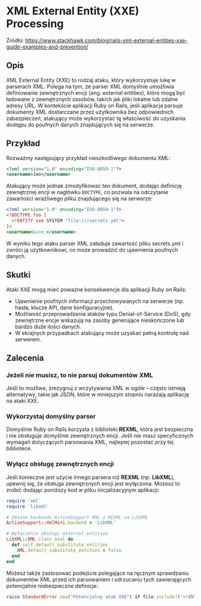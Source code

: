 # XML External Entity (XXE) Processing

Źródło: https://www.stackhawk.com/blog/rails-xml-external-entities-xxe-guide-examples-and-prevention/

## Opis

XML External Entity (XXE) to rodzaj ataku, który wykorzystuje lukę w parserach XML. Polega na tym, że parser XML domyślnie umożliwia definiowanie zewnętrznych encji (ang. external entities), które mogą być ładowane z zewnętrznych zasobów, takich jak pliki lokalne lub zdalne adresy URL. W kontekście aplikacji Ruby on Rails, jeśli aplikacja parsuje dokumenty XML dostarczane przez użytkownika bez odpowiednich zabezpieczeń, atakujący może wykorzystać tę właściwość do uzyskania dostępu do poufnych danych znajdujących się na serwerze.

## Przykład

Rozważmy następujący przykład nieszkodliwego dokumentu XML:

```xml
<?xml version="1.0" encoding="ISO-8859-1"?>
<username>Jan</username>
```

Atakujący może jednak zmodyfikować ten dokument, dodając definicję zewnętrznej encji w nagłówku `DOCTYPE`, co pozwala na odczytanie zawartości wrażliwego pliku znajdującego się na serwerze:

```xml
<?xml version="1.0" encoding="ISO-8859-1"?>
<!DOCTYPE foo [
  <!ENTITY xxe SYSTEM "file:///secrets.yml">
]>
<username>&xxe;</username>
```

W wyniku tego ataku parser XML załaduje zawartość pliku secrets.yml i zwróci ją użytkownikowi, co może prowadzić do ujawnienia poufnych danych.

## Skutki

Ataki XXE mogą mieć poważne konsekwencje dla aplikacji Ruby on Rails:
- Ujawnienie poufnych informacji przechowywanych na serwerze (np. hasła, klucze API, dane konfiguracyjne).
- Możliwość przeprowadzenia ataków typu Denial-of-Service (DoS), gdy zewnętrzne encje wskazują na zasoby generujące nieskończone lub bardzo duże ilości danych.
- W skrajnych przypadkach atakujący może uzyskać pełną kontrolę nad serwerem.

## Zalecenia

### Jeżeli nie musisz, to nie parsuj dokumentów XML

Jeśli to możliwe, zrezygnuj z wczytywania XML w ogóle – często istnieją alternatywy, takie jak JSON, które w mniejszym stopniu narażają aplikację na ataki XXE.

### Wykorzystaj domyślny parser

Domyślnie Ruby on Rails korzysta z biblioteki **REXML**, która jest bezpieczna i nie obsługuje domyślnie zewnętrznych encji. Jeśli nie masz specyficznych wymagań dotyczących parsowania XML, najlepiej pozostać przy tej bibliotece.

### Wyłącz obsługę zewnętrznych encji

Jeśli konieczne jest użycie innego parsera niż **REXML** (np. **LibXML**), upewnij się, że obsługa zewnętrznych encji jest wyłączona. Możesz to zrobić dodając poniższy kod w pliku inicjalizacyjnym aplikacji:

```ruby
require 'xml'
require 'libxml'

# Zmiana backendu ActiveSupport XML z REXML na LibXML
ActiveSupport::XmlMini.backend = 'LibXML'

# Wyłączenie obsługi external entities
LibXML::XML.class_eval do
  def self.default_substitute_entities
    XML.default_substitute_entities = false
  end
end
```

Możesz także zastosować podejście polegające na ręcznym sprawdzaniu dokumentów XML przed ich parsowaniem i odrzucaniu tych zawierających potencjalnie niebezpieczne definicje:

```ruby
raise StandardError.new("Potencjalny atak XXE") if file.include?("<!ENTITY")
```
